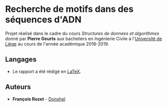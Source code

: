# Recherche de motifs dans des séquences d'ADN

Projet réalisé dans le cadre du cours *Structures de données et algorithmes* donné par **Pierre Geurts** aux bacheliers en Ingénierie Civile à l'[Université de Liège](https://www.uliege.be/) au cours de l'année académique 2018-2019.

## Langages

* Le rapport a été rédigé en [LaTeX](https://www.latex-project.org/).

## Auteurs

* **François Rozet** - [Donshel](https://github.com/Donshel)